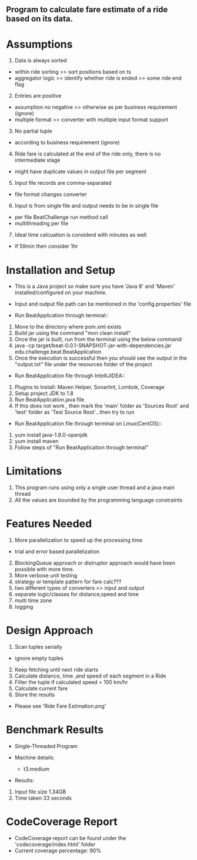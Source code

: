 ## Program to calculate fare estimate of a ride based on its data.

# Assumptions
1. Data is always sorted
 - within ride sorting >> sort positions based on ts
 - aggregator logic >> identify whether ride is ended >> some ride end flag
2. Entries are positive
 - assumption no negative >> otherwise as per business requirement (ignore)
 - multiple format >> converter with multiple input format support
3. No partial tuple
 - according to business requirement (ignore)
4. Ride fare is calculated at the end of the ride only, there is no intermediate stage
 - might have duplicate values in output file per segment
5. Input file records are comma-separated
 - file format changes converter
6. Input is from single file and output needs to be in single file
 - per file BeatChallenge run method call
 - multithreading per file
7. Ideal time calcuation is considerd with minutes as well
 - if 59min then consider 1hr

# Installation and Setup
- This is a Java project so make sure you have 'Java 8' and 'Maven' installed/configured on your machine.
- Input and output file path can be mentioned in the 'config.properties' file

- Run BeatApplication through terminal::
1. Move to the directory where pom.xml exists
2. Build jar using the command "mvn clean install"
3. Once the jar is built, run from the terminal using the below command:
4. java -cp target/beat-0.0.1-SNAPSHOT-jar-with-dependencies.jar edu.challenge.beat.BeatApplication
5. Once the execution is successful then you should see the output in the "output.txt" file under the resources folder of the project


- Run BeatApplication file through IntelliJIDEA::
1. Plugins to Install: Maven Helper, Sonarlint, Lombok, Coverage
2. Setup project JDK to 1.8
3. Run BeatApplication.java file
4. If this does not work , then mark the 'main' folder as 'Sources Root' and 'test' folder as 'Test Source Root'...then try to run


- Run BeatApplication file through terminal on Linux(CentOS)::
1. yum install java-1.8.0-openjdk
2. yum install maven
3. Follow steps of "Run BeatApplication through terminal"


# Limitations
1. This program runs using only a single user thread and a java main thread
2. All the values are bounded by the programming language constraints


# Features Needed
1. More parallelization to speed up the processing time
 - trial and error based parallelization
2. BlockingQueue approach or distruptor approach would have been possible with more time.
3. More verbose unit testing
4. strategy or template pattern for fare calc???
5. two different types of converters >> input and output
6. separate logic/classes for distance,speed and time 
7. multi time zone
8. logging

# Design Approach
1. Scan tuples serially
  - ignore empty tuples
2. Keep fetching until next ride starts
3. Calculate distance, time ,and speed of each segment in a Ride
4. Filter the tuple if calculated speed > 100 km/hr
5. Calculate current fare
6. Store the results
- Please see 'Ride Fare Estimation.png'


# Benchmark Results
- Single-Threaded Program
- Machine details:
  - t3.medium

- Results:
 1) Input file size 1.34GB
 2) Time taken 33 seconds


# CodeCoverage Report
- CodeCoverage report can be found under the 'codecoverage/index.html' folder
- Current coverage percentage: 90%